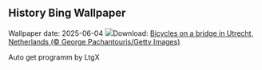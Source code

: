 ## History Bing Wallpaper
Wallpaper date: 2025-06-04
![](https://www.bing.com/th?id=OHR.BicyclesUtrecht_EN-US8449213938_UHD.jpg&w=1000)Download: [Bicycles on a bridge in Utrecht, Netherlands (© George Pachantouris/Getty Images)](https://www.bing.com/th?id=OHR.BicyclesUtrecht_EN-US8449213938_UHD.jpg)

Auto get programm by LtgX
